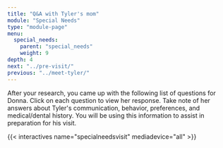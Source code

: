 ```yaml
---
title: "Q&A with Tyler's mom"
module: "Special Needs"
type: "module-page"
menu:
  special_needs:
    parent: "special_needs"
    weight: 9
depth: 4
next: "../pre-visit/"
previous: "../meet-tyler/"
---
```

<div class="pageblock"><p> After your research, you came up with the following list of questions for Donna. Click on each question to view her response. Take note of her answers about Tyler's communication, behavior, preferences, and medical/dental history. You will be using this information to assist in preparation for his visit.  </p>
</div>{{< interactives name="specialneedsvisit" mediadevice="all" >}}